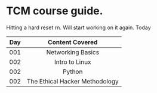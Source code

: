 # TCM course guide.

Hitting a hard reset rn. Will start working on it again. Today

| Day |         Content Covered        |
|:---:|:------------------------------:|
| 001 |        Networking Basics       |
| 002 |         Intro to Linux         |
| 002 |             Python             |
| 002 | The Ethical Hacker Methodology |

